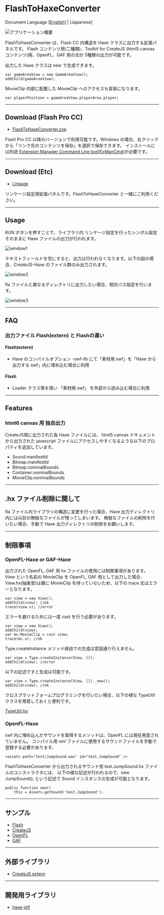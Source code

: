 FlashToHaxeConverter
=======================
Document Language [[English](README.md)] | [Japanese]

![アプリケーション概要](assets/github_image/flashToHaxe.png)

FlashToHaxeConverter は、Flash CC 内構造を Haxe クラスに出力する拡張パネルです。
Flash コンテンツ用(二種類)、Toolkit for CreateJS (html5 canvas コンテンツ)用、OpenFL、GAF 用の合計 5種類の出力が可能です。

出力した Haxe クラスは new で生成できます。

	var gameAreaView = new GameAreaView();
	addChild(gameAreaView);

MovieClip 内部に配置した MovieClip へのアクセスも容易になります。

	var playerPosition = gameAreaView.playerArea.player;

---
## Download (Flash Pro CC)

* [FlashToHaxeConverter.zxp](https://raw.github.com/siratama/Flash-To-Haxe-Converter/master/download/FlashToHaxeConverter.zxp)

Flash Pro CC 以降のバージョンで利用可能です。Windows の場合、右クリックから「リンク先のコンテンツを保存」を選択で保存できます。
インストールには別途 [Extension Manager Command Line tool(ExManCmd)](https://www.adobeexchange.com/resources/28)が必要です。

---
## Download (Etc)

* [Linkage](https://github.com/siratama/Linkage)

リンケージ設定用拡張パネルです。FlashToHaxeConverter と一緒にご利用ください。

---
## Usage

RUN ボタンを押すことで、ライブラリ内 リンケージ設定を行ったシンボル設定そのままに Haxe ファイルの出力が行われます。

![window1](assets/github_image/flashToHaxeConverter-assets/all.png)

テキストフィールドを空にすると、出力は行われなくなります。以下の図の場合、CreateJS-Haxe のファイル群のみ出力されます。

![window2](assets/github_image/flashToHaxeConverter-assets/createjs_only.png)

fla ファイルと異なるディレクトリに出力したい場合、相対パス指定を行います。

![window3](assets/github_image/flashToHaxeConverter-assets/relative_path.png)

---
## FAQ

### 出力ファイル Flash(extern) と Flashの違い

#### Flash(extern)

* Haxe のコンパイルオプション -swf-lib にて「素材用 swf」を「Haxe から出力する swf」内に埋め込む場合に利用

#### Flash

* Loader クラス等を用い 「素材用 swf」 を外部から読み込む場合に利用

---
## Features

### html6 canvas 用 独自出力

CreateJS用に出力された各 Haxe ファイルには、
html5 canvas ドキュメントから出力された javascript ファイルにアクセスしやすくなるような以下のプロパティを追加しています。

* Sound.manifestId 
* Bitmap.manifestId 
* Bitmap.nominalBounds
* Container.nominalBounds
* MovieClip.nominalBounds

---
## .hx ファイル削除に関して

fla ファイル内ライブラリの構造に変更を行った場合、Haxe 出力ディレクトリ内には以前の無駄なファイルが残ってしまいます。
無駄なファイルの削除を行いたい場合、手動で Haxe 出力ディレクトリの削除をお願いします。

---
## 制限事項
### OpenFL-Haxe or GAF-Haxe

出力された OpenFL, GAF 用 hx ファイルの使用には制限事項があります。
View という名前の MovieClip を OpenFL, GAF 用として出力した場合、
View.hx(抽象型)は親に MovieClip を持っていないため、以下の trace 文はエラーとなります。

	var view = new View();
	addChild(view); //ok
	trace(view.x); //error

エラーを避けるためには一度 cast を行う必要があります。

	var view = new View();
	addChild(view);
	var mc:MovieClip = cast view;
	trace(mc.x); //ok

Type.createInstance メソッド経由での生成は意図通り行えません。

	var view = Type.createInstance(View, []);
	addChild(view); //error

以下の記述ですと生成は可能です。

	var view = Type.createInstance(View, [])._new();
	addChild(view); //ok

クロスプラットフォームプログラミングを行いたい場合、以下の様な TypeUtil クラスを用意しておくと便利です。

[TypeUtil.hx](https://gist.github.com/siratama/4f46732f912ec031d8d1)


### OpenFL-Haxe

swf 内に埋め込んだサウンドを取得するメソッドは、OpenFL には現在用意されていません。
コンパイル用 xml ファイルに使用するサウンドファイルを手動で登録する必要があります。

	<assets path="test/JumpSound.wav" id="test.JumpSound" />

FlashToHaxeConverter から出力されるサウンド用 test.JumpSound.hx ファイルのコンストラクタには、
以下の様な記述が行われるので、new JumpSound(); という記述で Sound インスタンスの生成が可能となります。

	public function new()
		this = Assets.getSound('test.JumpSound');

---
## サンプル

* [Flash](examples/flash/)
* [CreateJS](examples/createjs/)
* [OpenFL](https://github.com/siratama/FlashAndCppOutputUsingSwfFromOpenFL)
* [GAF](https://github.com/siratama/HaxeSampleUsingGAF)

---
## 外部ライブラリ

* [CreateJS extern](https://github.com/)

---
## 開発用ライブラリ

* [haxe-jsfl](https://github.com/tmskst/haxe-jsfl)

